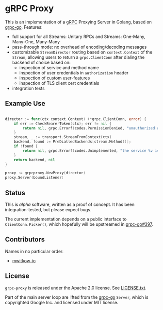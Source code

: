 # gRPC Proxy

This is an implementation of a [gRPC](http://www.grpc.io/) Proxying Server in Golang, based on [grpc-go](https://github.com/grpc/grpc-go). Features:

 * full support for all Streams: Unitary RPCs and Streams: One-Many, Many-One, Many-Many
 * pass-through mode: no overhead of encoding/decoding messages
 * customizable `StreamDirector` routing based on `context.Context` of the `Stream`, allowing users to return
   a `grpc.ClientConn` after dialing the backend of choice based on:
     - inspection of service and method name
     - inspection of user credentials in `authorization` header
     - inspection of custom user-features
     - inspection of TLS client cert credentials
 * integration tests
 
## Example Use
 
```go

director := func(ctx context.Context) (*grpc.ClientConn, error) {
    if err := CheckBearerToken(ctx); err != nil {
        return nil, grpc.Errorf(codes.PermissionDenied, "unauthorized access: %v", err)
    }
    stream, _ := transport.StreamFromContext(ctx)
    backend, found := PreDialledBackends[stream.Method()];
    if !found {
        return nil, grpc.Errorf(codes.Unimplemented, "the service %v is not implemented", stream.Method)
    }
    return backend, nil
}

proxy := grpcproxy.NewProxy(director)
proxy.Server(boundListener)
```

## Status

This is *alpha* software, written as a proof of concept. It has been integration-tested, but please expect bugs.

The current implementation depends on a public interface to `ClientConn.Picker()`, which hopefully will be upstreamed in [grpc-go#397](https://github.com/grpc/grpc-go/pull/397).
   

## Contributors

Names in no particular order:

* [mwitkow-io](https://github.com/mwitkow)

## License

`grpc-proxy` is released under the Apache 2.0 license. See [LICENSE.txt](https://github.com/spf13/mwitkow-io/blob/grpcproxy/LICENSE.txt).


Part of the main server loop are lifted from the [grpc-go](https://github.com/grpc/grpc-go) `Server`, which is copyrighted Google Inc. and licensed under MIT license.

